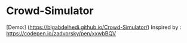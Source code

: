 # Crowd-Simulator
[Demo:]
(https://blgabdelhedi.github.io/Crowd-Simulator/)
Inspired by :
https://codepen.io/zadvorsky/pen/xxwbBQV
